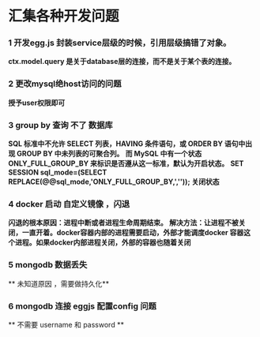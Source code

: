 # 汇集各种开发问题
### 1 开发egg.js 封装service层级的时候，引用层级搞错了对象。
**ctx.model.query 是关于database层的连接，而不是关于某个表的连接。**
<br/>
### 2 更改mysql绝host访问的问题
**授予user权限即可**
### 3 group by 查询 不了 数据库
**SQL 标准中不允许 SELECT 列表，HAVING 条件语句，或 ORDER BY 语句中出现 GROUP BY 中未列表的可聚合列。**
**而 MySQL 中有一个状态 ONLY_FULL_GROUP_BY 来标识是否遵从这一标准，默认为开启状态。**
**SET SESSION sql_mode=(SELECT REPLACE(@@sql_mode,'ONLY_FULL_GROUP_BY,','')); 关闭状态**

### 4 docker 启动 自定义镜像 ，闪退
**闪退的根本原因：进程中断或者进程生命周期结束。**
**解决方法：让进程不被关闭，一直开着。docker容器内部的进程需要启动，外部才能调度docker 容器这个进程。如果docker内部进程关闭，外部的容器也随着关闭**

### 5 mongodb 数据丢失
** 未知道原因 ，需要做持久化**

### 6 mongodb 连接 eggjs 配置config 问题
** 不需要 username 和 password **


